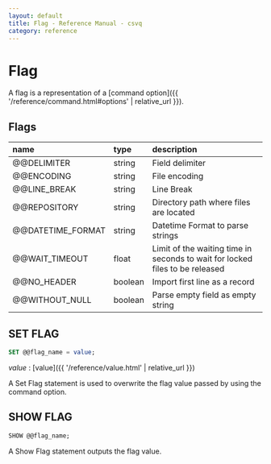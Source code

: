 ```yaml
---
layout: default
title: Flag - Reference Manual - csvq
category: reference
---
```


# Flag

A flag is a representation of a [command option]({{ '/reference/command.html#options' | relative_url }}). 

## Flags

| name | type | description |
| :- | :- | :- |
| @@DELIMITER       | string  | Field delimiter |
| @@ENCODING        | string  | File encoding |
| @@LINE_BREAK      | string  | Line Break |
| @@REPOSITORY      | string  | Directory path where files are located |
| @@DATETIME_FORMAT | string  | Datetime Format to parse strings |
| @@WAIT_TIMEOUT    | float   | Limit of the waiting time in seconds to wait for locked files to be released |
| @@NO_HEADER       | boolean | Import first line as a record |
| @@WITHOUT_NULL    | boolean | Parse empty field as empty string |


## SET FLAG

```sql
SET @@flag_name = value;
```

_value_
: [value]({{ '/reference/value.html' | relative_url }})

A Set Flag statement is used to overwrite the flag value passed by using the command option. 


## SHOW FLAG

```sql
SHOW @@flag_name;
```

A Show Flag statement outputs the flag value. 

